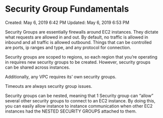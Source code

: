# Security Group Fundamentals

Created: May 6, 2019 6:42 PM
Updated: May 6, 2019 6:53 PM

Security Groups are essentially firewalls around EC2 instances. They dictate what requests are allowed in and out. By default, no traffic is allowed in inbound and all traffic is allowed outbound. Things that can be controlled are ports, ip ranges and type, and any protocol for connection.

Security groups are scoped to regions, so each region that you’re operating in requires new security groups to be created. However, security groups can be shared across instances.

Additionally, any VPC requires its’ own security groups.

Timeouts are always security group issues.

Security groups can be nested, meaning that 1 Security group can “allow” several other security groups to connect to an EC2 instance. By doing this, you can easily allow instance to instance communication when other EC2 instances had the NESTED SECURITY GROUPS attached to them.